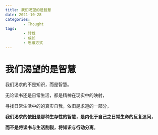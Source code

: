 ```yaml
---
title: 我们渴望的是智慧
date: 2021-10-28
categories:
        - Thought
tags:
        - 转载
        - 成长
        - 思维方式
---
```


# 我们渴望的是智慧

我们渴求的不是知识，而是智慧。

无论读书还是日常生活，都是精神在现实中的映射，

寻找日常生活中的的真实自我，依旧是求道的一部分，

**我们渴求的依旧是那种生存性的智慧，是内化于自己之日常生命的反复追问，**

**而不是将读书与生活割裂，将知识与行动分离**。
